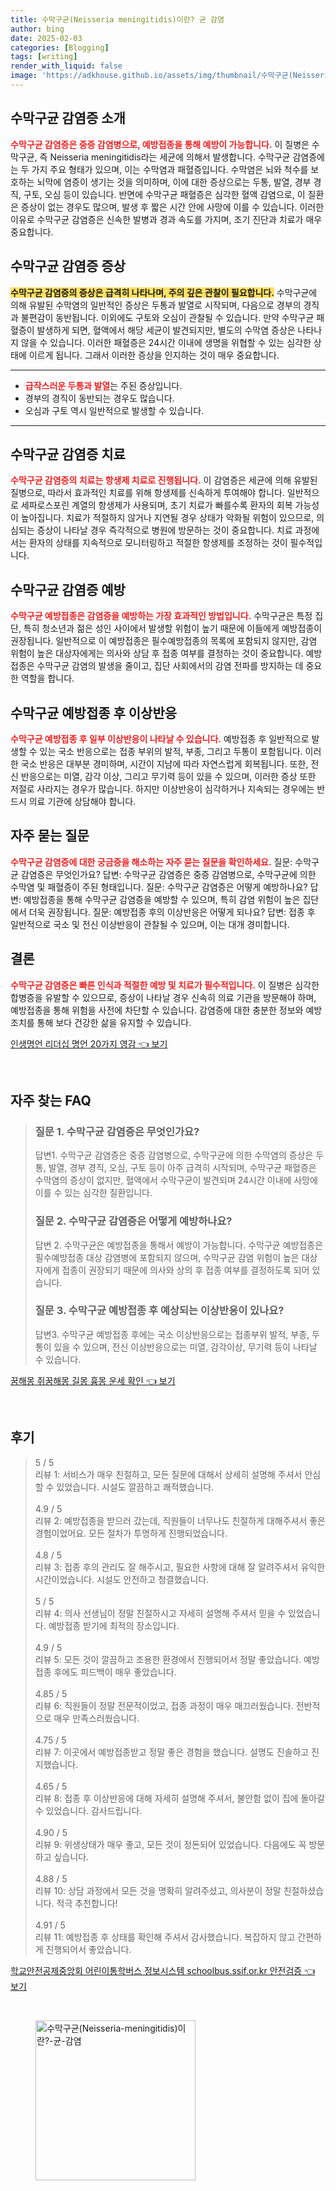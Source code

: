 ```yaml
---
title: 수막구균(Neisseria meningitidis)이란? 균 감염
author: bing
date: 2025-02-03
categories: [Blogging]
tags: [writing]
render_with_liquid: false
image: 'https://adkhouse.github.io/assets/img/thumbnail/수막구균(Neisseria-meningitidis)이란?-균-감염.webp'
---
```



<h2 id='수막구균_감염증_소개'>수막구균 감염증 소개</h2>

<p><b><span style="color: #ee2323;">수막구균 감염증은 중증 감염병으로, 예방접종을 통해 예방이 가능합니다.</span></b> 이 질병은 수막구균, 즉 Neisseria meningitidis라는 세균에 의해서 발생합니다. 수막구균 감염증에는 두 가지 주요 형태가 있으며, 이는 수막염과 패혈증입니다. 수막염은 뇌와 척수를 보호하는 뇌막에 염증이 생기는 것을 의미하며, 이에 대한 증상으로는 두통, 발열, 경부 경직, 구토, 오심 등이 있습니다. 반면에 수막구균 패혈증은 심각한 혈액 감염으로, 이 질환은 증상이 없는 경우도 많으며, 발생 후 짧은 시간 안에 사망에 이를 수 있습니다. 이러한 이유로 수막구균 감염증은 신속한 발병과 경과 속도를 가지며, 조기 진단과 치료가 매우 중요합니다.</p>

<h2 id='수막구균_감염증_증상'>수막구균 감염증 증상</h2>

<p><b><span style="background-color: #ffe066;">수막구균 감염증의 증상은 급격히 나타나며, 주의 깊은 관찰이 필요합니다.</span></b> 수막구균에 의해 유발된 수막염의 일반적인 증상은 두통과 발열로 시작되며, 다음으로 경부의 경직과 불편감이 동반됩니다. 이외에도 구토와 오심이 관찰될 수 있습니다. 만약 수막구균 패혈증이 발생하게 되면, 혈액에서 해당 세균이 발견되지만, 별도의 수막염 증상은 나타나지 않을 수 있습니다. 이러한 패혈증은 24시간 이내에 생명을 위협할 수 있는 심각한 상태에 이르게 됩니다. 그래서 이러한 증상을 인지하는 것이 매우 중요합니다.</p>

<hr />

<ul>
    <li><b><span style="color: #ee2323;">급작스러운 두통과 발열</span></b>는 주된 증상입니다.</li>
    <li>경부의 경직이 동반되는 경우도 많습니다.</li>
    <li>오심과 구토 역시 일반적으로 발생할 수 있습니다.</li>
</ul>

<hr />

<h2 id='수막구균_감염증_치료'>수막구균 감염증 치료</h2>

<p><b><span style="color: #ee2323;">수막구균 감염증의 치료는 항생제 치료로 진행됩니다.</span></b> 이 감염증은 세균에 의해 유발된 질병으로, 따라서 효과적인 치료를 위해 항생제를 신속하게 투여해야 합니다. 일반적으로 세파로스포린 계열의 항생제가 사용되며, 초기 치료가 빠를수록 환자의 회복 가능성이 높아집니다. 치료가 적절하지 않거나 지연될 경우 상태가 악화될 위험이 있으므로, 의심되는 증상이 나타날 경우 즉각적으로 병원에 방문하는 것이 중요합니다. 치료 과정에서는 환자의 상태를 지속적으로 모니터링하고 적절한 항생제를 조정하는 것이 필수적입니다.</p>

<h2 id='수막구균_감염증_예방'>수막구균 감염증 예방</h2>

<p><b><span style="color: #ee2323;">수막구균 예방접종은 감염증을 예방하는 가장 효과적인 방법입니다.</span></b> 수막구균은 특정 집단, 특히 청소년과 젊은 성인 사이에서 발생할 위험이 높기 때문에 이들에게 예방접종이 권장됩니다. 일반적으로 이 예방접종은 필수예방접종의 목록에 포함되지 않지만, 감염 위험이 높은 대상자에게는 의사와 상담 후 접종 여부를 결정하는 것이 중요합니다. 예방접종은 수막구균 감염의 발생을 줄이고, 집단 사회에서의 감염 전파를 방지하는 데 중요한 역할을 합니다.</p>

<h2 id='수막구균_예방접종_이상반응'>수막구균 예방접종 후 이상반응</h2>

<p><b><span style="color: #ee2323;">수막구균 예방접종 후 일부 이상반응이 나타날 수 있습니다.</span></b> 예방접종 후 일반적으로 발생할 수 있는 국소 반응으로는 접종 부위의 발적, 부종, 그리고 두통이 포함됩니다. 이러한 국소 반응은 대부분 경미하며, 시간이 지남에 따라 자연스럽게 회복됩니다. 또한, 전신 반응으로는 미열, 감각 이상, 그리고 무기력 등이 있을 수 있으며, 이러한 증상 또한 저절로 사라지는 경우가 많습니다. 하지만 이상반응이 심각하거나 지속되는 경우에는 반드시 의료 기관에 상담해야 합니다.</p>

<h2 id='자주묻는_질문'>자주 묻는 질문</h2>

<p><b><span style="color: #ee2323;">수막구균 감염증에 대한 궁금증을 해소하는 자주 묻는 질문을 확인하세요.</span></b> 질문: 수막구균 감염증은 무엇인가요? 답변: 수막구균 감염증은 중증 감염병으로, 수막구균에 의한 수막염 및 패혈증이 주된 형태입니다. 질문: 수막구균 감염증은 어떻게 예방하나요? 답변: 예방접종을 통해 수막구균 감염증을 예방할 수 있으며, 특히 감염 위험이 높은 집단에서 더욱 권장됩니다. 질문: 예방접종 후의 이상반응은 어떻게 되나요? 답변: 접종 후 일반적으로 국소 및 전신 이상반응이 관찰될 수 있으며, 이는 대개 경미합니다.</p>

<h2 id='결론'>결론</h2>

<p><b><span style="color: #ee2323;">수막구균 감염증은 빠른 인식과 적절한 예방 및 치료가 필수적입니다.</span></b> 이 질병은 심각한 합병증을 유발할 수 있으므로, 증상이 나타날 경우 신속히 의료 기관을 방문해야 하며, 예방접종을 통해 위험을 사전에 차단할 수 있습니다. 감염증에 대한 충분한 정보와 예방 조치를 통해 보다 건강한 삶을 유지할 수 있습니다.</p>


<p><a class="click-button" title="인생명언 리더십 명언 20가지 영감" href="https://adkhouse.github.io/posts/%EC%9D%B8%EC%83%9D%EB%AA%85%EC%96%B8-%EB%A6%AC%EB%8D%94%EC%8B%AD-%EB%AA%85%EC%96%B8-20%EA%B0%80%EC%A7%80-%EC%98%81%EA%B0%90/" rel="dofollow">인생명언 리더십 명언 20가지 영감 👈 보기</a></p><br>
<h2 id='자주_찾는_FAQ'>자주 찾는 FAQ</h2>
<div itemscope="" itemtype="https://schema.org/FAQPage"> 
<blockquote> 
<div itemscope="" itemprop="mainEntity" itemtype="https://schema.org/Question"> 
<h3 itemprop="name">질문 1. 수막구균 감염증은 무엇인가요?</h3> 
<div itemscope="" itemprop="acceptedAnswer" itemtype="https://schema.org/Answer"> 
<span itemprop="text"> 
<p>답변1. 수막구균 감염증은 중증 감염병으로, 수막구균에 의한 수막염의 증상은 두통, 발열, 경부 경직, 오심, 구토 등이 아주 급격히 시작되며, 수막구균 패혈증은 수막염의 증상이 없지만, 혈액에서 수막구균이 발견되며 24시간 이내에 사망에 이를 수 있는 심각한 질환입니다.</p> 
</span> 
</div> 
</div> 
<div itemscope="" itemprop="mainEntity" itemtype="https://schema.org/Question"> 
<h3 itemprop="name">질문 2. 수막구균 감염증은 어떻게 예방하나요?</h3> 
<div itemscope="" itemprop="acceptedAnswer" itemtype="https://schema.org/Answer"> 
<span itemprop="text"> 
<p>답변 2. 수막구균은 예방접종을 통해서 예방이 가능합니다. 수막구균 예방접종은 필수예방접종 대상 감염병에 포함되지 않으며, 수막구균 감염 위험이 높은 대상자에게 접종이 권장되기 때문에 의사와 상의 후 접종 여부를 결정하도록 되어 있습니다.</p> 
</span> 
</div> 
</div> 
<div itemscope="" itemprop="mainEntity" itemtype="https://schema.org/Question"> 
<h3 itemprop="name">질문 3. 수막구균 예방접종 후 예상되는 이상반응이 있나요?</h3> 
<div itemscope="" itemprop="acceptedAnswer" itemtype="https://schema.org/Answer"> 
<span itemprop="text"> 
<p>답변3. 수막구균 예방접종 후에는 국소 이상반응으로는 접종부위 발적, 부종, 두통이 있을 수 있으며, 전신 이상반응으로는 미열, 감각이상, 무기력 등이 나타날 수 있습니다.</p> 
</span> 
</div> 
</div> 
</blockquote> 
</div>
<p><a class="click-button" title="꿈해몽 쥐꿈해몽 길몽 흉몽 운세 확인" href="https://adkhouse.github.io/posts/%EA%BF%88%ED%95%B4%EB%AA%BD-%EC%A5%90%EA%BF%88%ED%95%B4%EB%AA%BD-%EA%B8%B8%EB%AA%BD-%ED%9D%89%EB%AA%BD-%EC%9A%B4%EC%84%B8-%ED%99%95%EC%9D%B8/" rel="dofollow">꿈해몽 쥐꿈해몽 길몽 흉몽 운세 확인 👈 보기</a></p><br>
<h2 id='후기'>후기</h2>
<div itemscope itemtype="https://schema.org/Product">
  <blockquote>
  <div itemprop="review" itemscope itemtype="https://schema.org/Review">
      <div itemprop="reviewRating" itemscope itemtype="https://schema.org/Rating"> <span itemprop="ratingValue">5</span> / <span itemprop="bestRating">5</span> </div>
      <span itemprop="reviewBody">리뷰 1: 서비스가 매우 친절하고, 모든 질문에 대해서 상세히 설명해 주셔서 안심할 수 있었습니다. 시설도 깔끔하고 쾌적했습니다.</span>
  </div>
  <br>
  <div itemprop="review" itemscope itemtype="https://schema.org/Review">
      <div itemprop="reviewRating" itemscope itemtype="https://schema.org/Rating"> <span itemprop="ratingValue">4.9</span> / <span itemprop="bestRating">5</span> </div>
      <span itemprop="reviewBody">리뷰 2: 예방접종을 받으러 갔는데, 직원들이 너무나도 친절하게 대해주셔서 좋은 경험이었어요. 모든 절차가 투명하게 진행되었습니다.</span>
  </div>
  <br>
  <div itemprop="review" itemscope itemtype="https://schema.org/Review">
      <div itemprop="reviewRating" itemscope itemtype="https://schema.org/Rating"> <span itemprop="ratingValue">4.8</span> / <span itemprop="bestRating">5</span> </div>
      <span itemprop="reviewBody">리뷰 3: 접종 후의 관리도 잘 해주시고, 필요한 사항에 대해 잘 알려주셔서 유익한 시간이었습니다. 시설도 안전하고 청결했습니다.</span>
  </div>
  <br>
  <div itemprop="review" itemscope itemtype="https://schema.org/Review">
      <div itemprop="reviewRating" itemscope itemtype="https://schema.org/Rating"> <span itemprop="ratingValue">5</span> / <span itemprop="bestRating">5</span> </div>
      <span itemprop="reviewBody">리뷰 4: 의사 선생님이 정말 친절하시고 자세히 설명해 주셔서 믿을 수 있었습니다. 예방접종 받기에 최적의 장소입니다.</span>
  </div>
  <br>
  <div itemprop="review" itemscope itemtype="https://schema.org/Review">
      <div itemprop="reviewRating" itemscope itemtype="https://schema.org/Rating"> <span itemprop="ratingValue">4.9</span> / <span itemprop="bestRating">5</span> </div>
      <span itemprop="reviewBody">리뷰 5: 모든 것이 깔끔하고 조용한 환경에서 진행되어서 정말 좋았습니다. 예방접종 후에도 피드백이 매우 좋았습니다.</span>
  </div>
  <br>
  <div itemprop="review" itemscope itemtype="https://schema.org/Review">
      <div itemprop="reviewRating" itemscope itemtype="https://schema.org/Rating"> <span itemprop="ratingValue">4.85</span> / <span itemprop="bestRating">5</span> </div>
      <span itemprop="reviewBody">리뷰 6: 직원들이 정말 전문적이었고, 접종 과정이 매우 매끄러웠습니다. 전반적으로 매우 만족스러웠습니다.</span>
  </div>
  <br>
  <div itemprop="review" itemscope itemtype="https://schema.org/Review">
      <div itemprop="reviewRating" itemscope itemtype="https://schema.org/Rating"> <span itemprop="ratingValue">4.75</span> / <span itemprop="bestRating">5</span> </div>
      <span itemprop="reviewBody">리뷰 7: 이곳에서 예방접종받고 정말 좋은 경험을 했습니다. 설명도 진솔하고 진지했습니다.</span>
  </div>
  <br>
  <div itemprop="review" itemscope itemtype="https://schema.org/Review">
      <div itemprop="reviewRating" itemscope itemtype="https://schema.org/Rating"> <span itemprop="ratingValue">4.65</span> / <span itemprop="bestRating">5</span> </div>
      <span itemprop="reviewBody">리뷰 8: 접종 후 이상반응에 대해 자세히 설명해 주셔서, 불안함 없이 집에 돌아갈 수 있었습니다. 감사드립니다.</span>
  </div>
  <br>
  <div itemprop="review" itemscope itemtype="https://schema.org/Review">
      <div itemprop="reviewRating" itemscope itemtype="https://schema.org/Rating"> <span itemprop="ratingValue">4.90</span> / <span itemprop="bestRating">5</span> </div>
      <span itemprop="reviewBody">리뷰 9: 위생상태가 매우 좋고, 모든 것이 정돈되어 있었습니다. 다음에도 꼭 방문하고 싶습니다.</span>
  </div>
  <br>
  <div itemprop="review" itemscope itemtype="https://schema.org/Review">
      <div itemprop="reviewRating" itemscope itemtype="https://schema.org/Rating"> <span itemprop="ratingValue">4.88</span> / <span itemprop="bestRating">5</span> </div>
      <span itemprop="reviewBody">리뷰 10: 상담 과정에서 모든 것을 명확히 알려주셨고, 의사분이 정말 친절하셨습니다. 적극 추천합니다!</span>
  </div>
  <br>
  <div itemprop="review" itemscope itemtype="https://schema.org/Review">
      <div itemprop="reviewRating" itemscope itemtype="https://schema.org/Rating"> <span itemprop="ratingValue">4.91</span> / <span itemprop="bestRating">5</span> </div>
      <span itemprop="reviewBody">리뷰 11: 예방접종 후 상태를 확인해 주셔서 감사했습니다. 복잡하지 않고 간편하게 진행되어서 좋았습니다.</span>
  </div>
  </blockquote>
</div>
<p><a class="click-button" title="학교안전공제중앙회 어린이통학버스 정보시스템 schoolbus.ssif.or.kr 안전검증" href="https://adkhouse.github.io/posts/%ED%95%99%EA%B5%90%EC%95%88%EC%A0%84%EA%B3%B5%EC%A0%9C%EC%A4%91%EC%95%99%ED%9A%8C-%EC%96%B4%EB%A6%B0%EC%9D%B4%ED%86%B5%ED%95%99%EB%B2%84%EC%8A%A4-%EC%A0%95%EB%B3%B4%EC%8B%9C%EC%8A%A4%ED%85%9C-schoolbus.ssif.or.kr-%EC%95%88%EC%A0%84%EA%B2%80%EC%A6%9D/" rel="dofollow">학교안전공제중앙회 어린이통학버스 정보시스템 schoolbus.ssif.or.kr 안전검증 👈 보기</a></p><br>
<figure class="image"><img src="https://adkhouse.github.io/assets/img/thumbnail/수막구균(Neisseria-meningitidis)이란?-균-감염.webp" alt="수막구균(Neisseria-meningitidis)이란?-균-감염" width="256" height="256"></figure>
